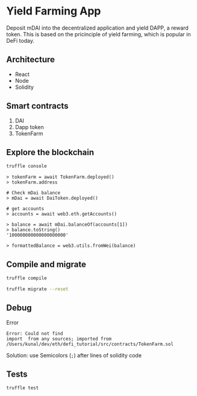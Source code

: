# Yield Farming App

Deposit mDAI into the decentralized application and yield DAPP, a reward token. This is based on the pricinciple of yield farming, which is popular in DeFi today.

## Architecture

- React
- Node
- Solidity

## Smart contracts

1. DAI
2. Dapp token
3. TokenFarm

## Explore the blockchain

```bash
truffle console
```

```truffle
> tokenFarm = await TokenFarm.deployed()
> tokenFarm.address

# Check mDai balance
> mDai = await DaiToken.deployed()

# get accounts
> accounts = await web3.eth.getAccounts()

> balance = await mDai.balanceOf(accounts[1])
> balance.toString()
'100000000000000000000'

> formattedBalance = web3.utils.fromWei(balance)
```

## Compile and migrate

```bash
truffle compile

truffle migrate --reset
```

## Debug

Error

```
Error: Could not find
import  from any sources; imported from /Users/kunal/dev/eth/defi_tutorial/src/contracts/TokenFarm.sol
```

Solution: use Semicolors (`;`) after lines of solidity code

## Tests

```
truffle test
```
